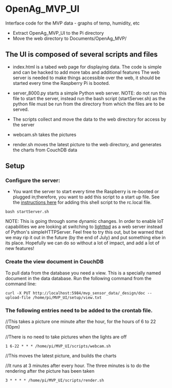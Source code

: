 # OpenAg_MVP_UI
Interface code for the MVP data - graphs of temp, humidity, etc
  - Extract OpenAg_MVP_UI to the Pi directory
  - Move the web directory to Documents/OpenAg_MVP/
## The UI is composed of several scripts and files

  - index.html is a tabed web page for displaying data.  The code is simple and can be hacked to add more tabs and additional features
  The web server is needed to make things accessible over the web, it should be started every time the Raspberry Pi is booted.
  - server_8000.py starts a simple Python web server.  NOTE: do not run this file to start the server, instead run the bash script (startServer.sh) as the python file must be run from the directory from which the files are to be served.
  
  - The scripts collect and move the data to the web directory for access by the server
  - webcam.sh takes the pictures
  - render.sh moves the latest picture to the web directory, and generates the charts from CouchDB data 
  
## Setup

### Configure the server:
   - You want the server to start every time the Raspberry is re-booted or plugged in;therefore, you want to add this script to a start up file.  See the [instructions here](https://www.raspberrypi.org/documentation/linux/usage/rc-local.md) for adding this shell script to the rc.local file.

```bash startServer.sh```

NOTE: This is going through some dynamic changes.  In order to enable IoT capabilities we are looking at switching to [lighttpd](http://redmine.lighttpd.net/projects/lighttpd) as a web server instead of Python's simpleHTTPServer.  Feel free to try this out, but be warned that we may rip it out in the future (by the end of July) and put something else in its place.  Hopefully we can do so without a lot of impact, and add a lot of new features!
   
   
### Create the view document in CouchDB

To pull data from the database you need a view.  This is a specially named document in the data database.  Run the following command from the command line:

```curl -X PUT http://localhost:5984/mvp_sensor_data/_design/doc --upload-file /home/pi/MVP_UI/setup/view.txt```

### The following entries need to be added to the crontab file.

//This takes a picture one minute after the hour, for the hours of 6 to 22 (10pm)

//There is no need to take pictures when the lights are off

```1 6-22 * * * /home/pi/MVP_UI/scripts/webcam.sh```

//This moves the latest picture, and builds the charts

//It runs at 3 minutes after every hour.  The three minutes is to do the rendering after the picture has been taken

```3 * * * * /home/pi/MVP_UI/scripts/render.sh```
